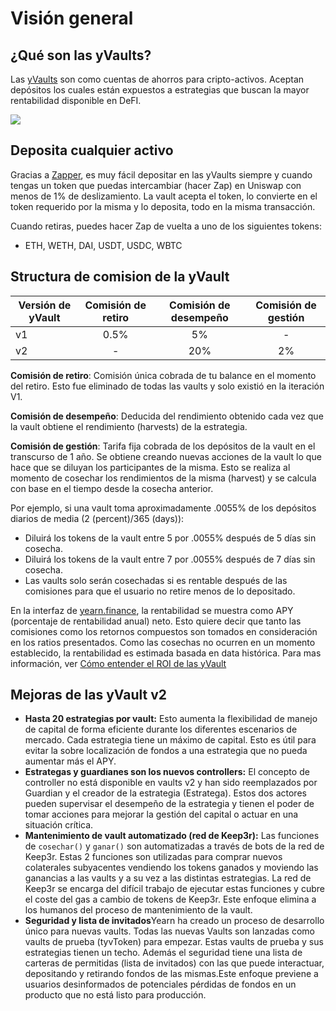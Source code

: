 # Visión general

## ¿Qué son las yVaults?

Las [yVaults](https://yearn.finance/vaults) son como cuentas de ahorros para cripto-activos. Aceptan depósitos los cuales están expuestos a estrategias que buscan la mayor rentabilidad disponible en DeFI.

![](https://i.imgur.com/yXnJqsn.png)

## Deposita cualquier activo

Gracias a [Zapper](https://zapper.fi/), es muy fácil depositar en las yVaults siempre y cuando tengas un token que puedas intercambiar (hacer Zap) en Uniswap con menos de 1% de deslizamiento. La vault acepta el token, lo convierte en el token requerido por la misma y lo deposita, todo en la misma transacción. 

Cuando retiras, puedes hacer Zap de vuelta a uno de los siguientes tokens: 
- ETH, WETH, DAI, USDT, USDC, WBTC

## Structura de comision de la yVault

|Versión de yVault|Comisión de retiro|Comisión de desempeño|Comisión de gestión|
|--------------|:-----------:|:-------------:|:------------:|
|v1|0.5%|5%|-|
|v2|-|20%|2%|

**Comisión de retiro**: Comisión única cobrada de tu balance en el momento del retiro. Esto fue eliminado de todas las vaults y solo existió en la iteración V1.

**Comisión de desempeño**: Deducida del rendimiento obtenido cada vez que la vault obtiene el rendimiento (harvests) de la estrategia.

**Comisión de gestión**: Tarifa fija cobrada de los depósitos de la vault en el transcurso de 1 año. Se obtiene creando nuevas acciones de la vault lo que hace que se diluyan los participantes de la misma. Esto se realiza al momento de cosechar los rendimientos de la misma (harvest) y se calcula con base en el tiempo desde la cosecha anterior.

Por ejemplo, si una vault toma aproximadamente .0055% de los depósitos diarios de media (2 (percent)/365 (days)): 
- Diluirá los tokens de la vault entre 5 por .0055% después de 5 días sin cosecha.
- Diluirá los tokens de la vault entre 7 por .0055% después de 7 días sin cosecha.
- Las vaults solo serán cosechadas si es rentable después de las comisiones para que el usuario no retire menos de lo depositado.

En la interfaz de [yearn.finance](https://yearn.finance/), la rentabilidad se muestra como APY (porcentaje de rentabilidad anual) neto. Esto quiere decir que tanto las comisiones como los retornos compuestos son tomados en consideración en los ratios presentados. Como las cosechas no ocurren en un momento establecido, la rentabilidad es estimada basada en data histórica. Para mas información, ver [Cómo entender el ROI de las yVault](https://docs.yearn.finance/resources/guides/how-to-understand-yvault-roi)

## Mejoras de las yVault v2

- **Hasta 20 estrategias por vault:** Esto aumenta la flexibilidad de manejo de capital de forma eficiente durante los diferentes escenarios de mercado. Cada estrategia tiene un máximo de capital. Esto es útil para evitar la sobre localización de fondos a una estrategia que no pueda aumentar más el APY. 
- **Estrategas y guardianes son los nuevos controllers:** El concepto de controller no está disponible en vaults v2 y han sido reemplazados por Guardian y el creador de la estrategia (Estratega). Estos dos actores pueden supervisar el desempeño de la estrategia y tienen el poder de tomar acciones para mejorar la gestión del capital o actuar en una situación crítica.
- **Mantenimiento de vault automatizado \(red de Keep3r\):** Las funciones de `cosechar()` y `ganar()` son automatizadas a través de bots de la red de Keep3r. Estas 2 funciones son utilizadas para comprar nuevos colaterales subyacentes vendiendo los tokens ganados y moviendo las ganancias a las vaults y a su vez a las distintas estrategias. La red de Keep3r se encarga del difícil trabajo de ejecutar estas funciones y cubre el coste del gas a cambio de tokens de Keep3r. Este enfoque elimina a los humanos del proceso de mantenimiento de la vault.
- **Seguridad y lista de invitados**Yearn ha creado un proceso de desarrollo único para nuevas vaults. Todas las nuevas Vaults son lanzadas como vaults de prueba \(tyvToken\) para empezar. Estas vaults de prueba y sus estrategias tienen un techo. Además el seguridad tiene una lista de carteras de permitidas (lista de invitados) con las que puede interactuar, depositando y retirando fondos de las mismas.Este enfoque previene a usuarios desinformados de potenciales pérdidas de fondos en un producto que no está listo para producción.
